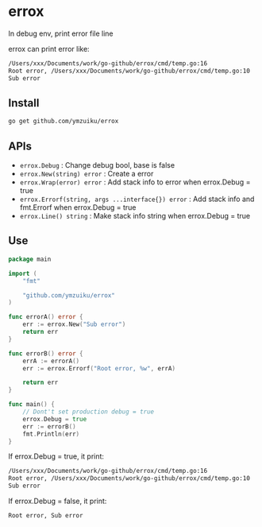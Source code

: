 # errox

In debug env, print error file line

errox can print error like:

```bash
/Users/xxx/Documents/work/go-github/errox/cmd/temp.go:16
Root error, /Users/xxx/Documents/work/go-github/errox/cmd/temp.go:10
Sub error
```

## Install

```bash
go get github.com/ymzuiku/errox
```

## APIs

- `errox.Debug` : Change debug bool, base is false
- `errox.New(string) error` : Create a error
- `errox.Wrap(error) error` : Add stack info to error when errox.Debug = true
- `errox.Errorf(string, args ...interface{}) error` : Add stack info and fmt.Errorf when errox.Debug = true
- `errox.Line() string` : Make stack info string when errox.Debug = true

## Use

```go
package main

import (
	"fmt"

	"github.com/ymzuiku/errox"
)

func errorA() error {
	err := errox.New("Sub error")
	return err
}

func errorB() error {
	errA := errorA()
	err := errox.Errorf("Root error, %w", errA)

	return err
}

func main() {
	// Dont't set production debug = true
	errox.Debug = true
	err := errorB()
	fmt.Println(err)
}
```

If errox.Debug = true, it print:

```bash
/Users/xxx/Documents/work/go-github/errox/cmd/temp.go:16
Root error, /Users/xxx/Documents/work/go-github/errox/cmd/temp.go:10
Sub error
```

If errox.Debug = false, it print:

```bash
Root error, Sub error
```
